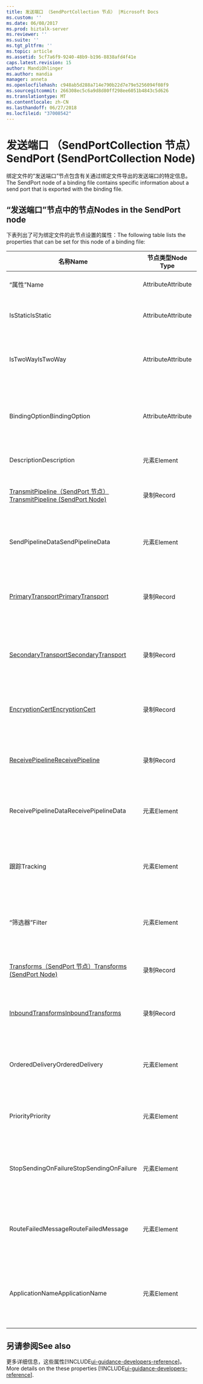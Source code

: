 ```yaml
---
title: 发送端口 （SendPortCollection 节点） |Microsoft Docs
ms.custom: ''
ms.date: 06/08/2017
ms.prod: biztalk-server
ms.reviewer: ''
ms.suite: ''
ms.tgt_pltfrm: ''
ms.topic: article
ms.assetid: 5cf7a6f9-9240-48b9-b196-8838afd4f41e
caps.latest.revision: 15
author: MandiOhlinger
ms.author: mandia
manager: anneta
ms.openlocfilehash: c948ab5d288a714e790b22d7e79e5256094f08f9
ms.sourcegitcommit: 266308ec5c6a9d8d80ff298ee6051b4843c5d626
ms.translationtype: MT
ms.contentlocale: zh-CN
ms.lasthandoff: 06/27/2018
ms.locfileid: "37008542"
---
```

# <a name="sendport-sendportcollection-node"></a><span data-ttu-id="c0af8-102">发送端口 （SendPortCollection 节点）</span><span class="sxs-lookup"><span data-stu-id="c0af8-102">SendPort (SendPortCollection Node)</span></span>
<span data-ttu-id="c0af8-103">绑定文件的“发送端口”节点包含有关通过绑定文件导出的发送端口的特定信息。</span><span class="sxs-lookup"><span data-stu-id="c0af8-103">The SendPort node of a binding file contains specific information about a send port that is exported with the binding file.</span></span>  

## <a name="nodes-in-the-sendport-node"></a><span data-ttu-id="c0af8-104">“发送端口”节点中的节点</span><span class="sxs-lookup"><span data-stu-id="c0af8-104">Nodes in the SendPort node</span></span>  
 <span data-ttu-id="c0af8-105">下表列出了可为绑定文件的此节点设置的属性：</span><span class="sxs-lookup"><span data-stu-id="c0af8-105">The following table lists the properties that can be set for this node of a binding file:</span></span>  


|                                   <span data-ttu-id="c0af8-106">**名称**</span><span class="sxs-lookup"><span data-stu-id="c0af8-106">**Name**</span></span>                                    | <span data-ttu-id="c0af8-107">**节点类型**</span><span class="sxs-lookup"><span data-stu-id="c0af8-107">**Node Type**</span></span> |         <span data-ttu-id="c0af8-108">**数据类型**</span><span class="sxs-lookup"><span data-stu-id="c0af8-108">**Data Type**</span></span>          |                                       <span data-ttu-id="c0af8-109">**Description**</span><span class="sxs-lookup"><span data-stu-id="c0af8-109">**Description**</span></span>                                        | <span data-ttu-id="c0af8-110">**限制**</span><span class="sxs-lookup"><span data-stu-id="c0af8-110">**Restrictions**</span></span> |                                                                                            <span data-ttu-id="c0af8-111">**注释**</span><span class="sxs-lookup"><span data-stu-id="c0af8-111">**Comments**</span></span>                                                                                             |
|-------------------------------------------------------------------------------|---------------|--------------------------------|----------------------------------------------------------------------------------------------|------------------|-----------------------------------------------------------------------------------------------------------------------------------------------------------------------------------------------------|
|                                     <span data-ttu-id="c0af8-112">“属性”</span><span class="sxs-lookup"><span data-stu-id="c0af8-112">Name</span></span>                                      |   <span data-ttu-id="c0af8-113">Attribute</span><span class="sxs-lookup"><span data-stu-id="c0af8-113">Attribute</span></span>   |           <span data-ttu-id="c0af8-114">xs:string</span><span class="sxs-lookup"><span data-stu-id="c0af8-114">xs:string</span></span>            |                             <span data-ttu-id="c0af8-115">指定发送端口的名称。</span><span class="sxs-lookup"><span data-stu-id="c0af8-115">Specifies the name of the send port.</span></span>                             |   <span data-ttu-id="c0af8-116">可选</span><span class="sxs-lookup"><span data-stu-id="c0af8-116">Not required</span></span>   |                                                                                        <span data-ttu-id="c0af8-117">默认值：空</span><span class="sxs-lookup"><span data-stu-id="c0af8-117">Default value: empty</span></span>                                                                                         |
|                                   <span data-ttu-id="c0af8-118">IsStatic</span><span class="sxs-lookup"><span data-stu-id="c0af8-118">IsStatic</span></span>                                    |   <span data-ttu-id="c0af8-119">Attribute</span><span class="sxs-lookup"><span data-stu-id="c0af8-119">Attribute</span></span>   |           <span data-ttu-id="c0af8-120">xs:boolean</span><span class="sxs-lookup"><span data-stu-id="c0af8-120">xs:boolean</span></span>           |                    <span data-ttu-id="c0af8-121">指定发送端口是静态的还是动态的。</span><span class="sxs-lookup"><span data-stu-id="c0af8-121">Specifies whether the send port is static or dynamic.</span></span>                     |     <span data-ttu-id="c0af8-122">Required</span><span class="sxs-lookup"><span data-stu-id="c0af8-122">Required</span></span>     |                                                                                         <span data-ttu-id="c0af8-123">默认值：无</span><span class="sxs-lookup"><span data-stu-id="c0af8-123">Default value: none</span></span>                                                                                         |
|                                   <span data-ttu-id="c0af8-124">IsTwoWay</span><span class="sxs-lookup"><span data-stu-id="c0af8-124">IsTwoWay</span></span>                                    |   <span data-ttu-id="c0af8-125">Attribute</span><span class="sxs-lookup"><span data-stu-id="c0af8-125">Attribute</span></span>   |           <span data-ttu-id="c0af8-126">xs:boolean</span><span class="sxs-lookup"><span data-stu-id="c0af8-126">xs:boolean</span></span>           |         <span data-ttu-id="c0af8-127">指定发送端口是单向的还是要求-响应的（双向的）。</span><span class="sxs-lookup"><span data-stu-id="c0af8-127">Specifies whether the send port is one way or is solicit-response (two way).</span></span>         |     <span data-ttu-id="c0af8-128">Required</span><span class="sxs-lookup"><span data-stu-id="c0af8-128">Required</span></span>     |                                               <span data-ttu-id="c0af8-129">默认值：无</span><span class="sxs-lookup"><span data-stu-id="c0af8-129">Default value: none</span></span><br /><br /> <span data-ttu-id="c0af8-130">可能的值位于**MSBTS_SendPort.IsTwoWay 属性 (WMI)**。</span><span class="sxs-lookup"><span data-stu-id="c0af8-130">Possible values are in the **MSBTS_SendPort.IsTwoWay Property (WMI)**.</span></span>                                                |
|                                 <span data-ttu-id="c0af8-131">BindingOption</span><span class="sxs-lookup"><span data-stu-id="c0af8-131">BindingOption</span></span>                                 |   <span data-ttu-id="c0af8-132">Attribute</span><span class="sxs-lookup"><span data-stu-id="c0af8-132">Attribute</span></span>   |             <span data-ttu-id="c0af8-133">xs:int</span><span class="sxs-lookup"><span data-stu-id="c0af8-133">xs:int</span></span>             |                  <span data-ttu-id="c0af8-134">指定业务流程端口的绑定类型。</span><span class="sxs-lookup"><span data-stu-id="c0af8-134">Specifies the type of binding for the orchestration port.</span></span>                   |     <span data-ttu-id="c0af8-135">Required</span><span class="sxs-lookup"><span data-stu-id="c0af8-135">Required</span></span>     |                                        <span data-ttu-id="c0af8-136">默认值：无</span><span class="sxs-lookup"><span data-stu-id="c0af8-136">Default value: none</span></span><br /><br /> <span data-ttu-id="c0af8-137">可能的值位于**Microsoft.BizTalk.ExplorerOM.BindingType**枚举。</span><span class="sxs-lookup"><span data-stu-id="c0af8-137">Possible values are in the  **Microsoft.BizTalk.ExplorerOM.BindingType** enumeration.</span></span>                                        |
|                                  <span data-ttu-id="c0af8-138">Description</span><span class="sxs-lookup"><span data-stu-id="c0af8-138">Description</span></span>                                  |    <span data-ttu-id="c0af8-139">元素</span><span class="sxs-lookup"><span data-stu-id="c0af8-139">Element</span></span>    |           <span data-ttu-id="c0af8-140">xs:string</span><span class="sxs-lookup"><span data-stu-id="c0af8-140">xs:string</span></span>            |                          <span data-ttu-id="c0af8-141">指定发送端口的说明。</span><span class="sxs-lookup"><span data-stu-id="c0af8-141">Specifies a description for the send port.</span></span>                          |     <span data-ttu-id="c0af8-142">Required</span><span class="sxs-lookup"><span data-stu-id="c0af8-142">Required</span></span>     |                                                                                        <span data-ttu-id="c0af8-143">默认值：空</span><span class="sxs-lookup"><span data-stu-id="c0af8-143">Default value: empty</span></span>                                                                                         |
| [<span data-ttu-id="c0af8-144">TransmitPipeline（SendPort 节点）</span><span class="sxs-lookup"><span data-stu-id="c0af8-144">TransmitPipeline (SendPort Node)</span></span>](../core/transmitpipeline-sendport-node.md) |    <span data-ttu-id="c0af8-145">录制</span><span class="sxs-lookup"><span data-stu-id="c0af8-145">Record</span></span>     |   <span data-ttu-id="c0af8-146">PipelineRef (ComplexType)</span><span class="sxs-lookup"><span data-stu-id="c0af8-146">PipelineRef (ComplexType)</span></span>    |                  <span data-ttu-id="c0af8-147">指定与发送端口关联的发送管道。</span><span class="sxs-lookup"><span data-stu-id="c0af8-147">Specifies the send pipeline associated with the send port.</span></span>                  |   <span data-ttu-id="c0af8-148">可选</span><span class="sxs-lookup"><span data-stu-id="c0af8-148">Not required</span></span>   |                                                                                         <span data-ttu-id="c0af8-149">默认值：无</span><span class="sxs-lookup"><span data-stu-id="c0af8-149">Default value: none</span></span>                                                                                         |
|                               <span data-ttu-id="c0af8-150">SendPipelineData</span><span class="sxs-lookup"><span data-stu-id="c0af8-150">SendPipelineData</span></span>                                |    <span data-ttu-id="c0af8-151">元素</span><span class="sxs-lookup"><span data-stu-id="c0af8-151">Element</span></span>    |           <span data-ttu-id="c0af8-152">xs:string</span><span class="sxs-lookup"><span data-stu-id="c0af8-152">xs:string</span></span>            |  <span data-ttu-id="c0af8-153">指定特定于此管道使用实例的自定义配置。</span><span class="sxs-lookup"><span data-stu-id="c0af8-153">Specifies the custom configuration specific to this instance of the usage of the pipeline.</span></span>  |   <span data-ttu-id="c0af8-154">可选</span><span class="sxs-lookup"><span data-stu-id="c0af8-154">Not required</span></span>   |                                                                                        <span data-ttu-id="c0af8-155">默认值： 空。</span><span class="sxs-lookup"><span data-stu-id="c0af8-155">Default value: empty.</span></span>                                                                                        |
|         [<span data-ttu-id="c0af8-156">PrimaryTransport</span><span class="sxs-lookup"><span data-stu-id="c0af8-156">PrimaryTransport</span></span>](../core/primarytransport-sendport-node.md)         |    <span data-ttu-id="c0af8-157">录制</span><span class="sxs-lookup"><span data-stu-id="c0af8-157">Record</span></span>     |  <span data-ttu-id="c0af8-158">TransportInfo (ComplexType)</span><span class="sxs-lookup"><span data-stu-id="c0af8-158">TransportInfo (ComplexType)</span></span>   |  <span data-ttu-id="c0af8-159">指定有关发送端口配置使用的主传输的信息。</span><span class="sxs-lookup"><span data-stu-id="c0af8-159">Specifies information about the primary transport that the send port is configured to use.</span></span>  |   <span data-ttu-id="c0af8-160">可选</span><span class="sxs-lookup"><span data-stu-id="c0af8-160">Not required</span></span>   |                                                                                         <span data-ttu-id="c0af8-161">默认值：无</span><span class="sxs-lookup"><span data-stu-id="c0af8-161">Default value: none</span></span>                                                                                         |
|       [<span data-ttu-id="c0af8-162">SecondaryTransport</span><span class="sxs-lookup"><span data-stu-id="c0af8-162">SecondaryTransport</span></span>](../core/secondarytransport-sendport-node.md)       |    <span data-ttu-id="c0af8-163">录制</span><span class="sxs-lookup"><span data-stu-id="c0af8-163">Record</span></span>     |  <span data-ttu-id="c0af8-164">TransportInfo (ComplexType)</span><span class="sxs-lookup"><span data-stu-id="c0af8-164">TransportInfo (ComplexType)</span></span>   | <span data-ttu-id="c0af8-165">指定有关发送端口配置使用的辅助传输的信息。</span><span class="sxs-lookup"><span data-stu-id="c0af8-165">Specifies information about the secondary transport that the send port is configured to use.</span></span> |   <span data-ttu-id="c0af8-166">可选</span><span class="sxs-lookup"><span data-stu-id="c0af8-166">Not required</span></span>   |                                                                                         <span data-ttu-id="c0af8-167">默认值：无</span><span class="sxs-lookup"><span data-stu-id="c0af8-167">Default value: none</span></span>                                                                                         |
|           [<span data-ttu-id="c0af8-168">EncryptionCert</span><span class="sxs-lookup"><span data-stu-id="c0af8-168">EncryptionCert</span></span>](../core/encryptioncert-sendport-node.md)           |    <span data-ttu-id="c0af8-169">录制</span><span class="sxs-lookup"><span data-stu-id="c0af8-169">Record</span></span>     | <span data-ttu-id="c0af8-170">CertificateInfo (ComplexType)</span><span class="sxs-lookup"><span data-stu-id="c0af8-170">CertificateInfo (ComplexType)</span></span>  |       <span data-ttu-id="c0af8-171">指定有关用于发送端口的加密证书的信息。</span><span class="sxs-lookup"><span data-stu-id="c0af8-171">Specifies information about the encryption certificate used with the send port.</span></span>        |   <span data-ttu-id="c0af8-172">可选</span><span class="sxs-lookup"><span data-stu-id="c0af8-172">Not required</span></span>   |                                                                                         <span data-ttu-id="c0af8-173">默认值：无</span><span class="sxs-lookup"><span data-stu-id="c0af8-173">Default value: none</span></span>                                                                                         |
|          [<span data-ttu-id="c0af8-174">ReceivePipeline</span><span class="sxs-lookup"><span data-stu-id="c0af8-174">ReceivePipeline</span></span>](../core/receivepipeline-sendport-node.md)          |    <span data-ttu-id="c0af8-175">录制</span><span class="sxs-lookup"><span data-stu-id="c0af8-175">Record</span></span>     |   <span data-ttu-id="c0af8-176">PipelineRef (ComplexType)</span><span class="sxs-lookup"><span data-stu-id="c0af8-176">PipelineRef (ComplexType)</span></span>    |          <span data-ttu-id="c0af8-177">指定有关用于发送端口的所有接收管道的信息。</span><span class="sxs-lookup"><span data-stu-id="c0af8-177">Specifies information about any receive pipelines used with the send port.</span></span>          |   <span data-ttu-id="c0af8-178">可选</span><span class="sxs-lookup"><span data-stu-id="c0af8-178">Not required</span></span>   |                                                                                         <span data-ttu-id="c0af8-179">默认值：无</span><span class="sxs-lookup"><span data-stu-id="c0af8-179">Default value: none</span></span>                                                                                         |
|                              <span data-ttu-id="c0af8-180">ReceivePipelineData</span><span class="sxs-lookup"><span data-stu-id="c0af8-180">ReceivePipelineData</span></span>                              |    <span data-ttu-id="c0af8-181">元素</span><span class="sxs-lookup"><span data-stu-id="c0af8-181">Element</span></span>    |           <span data-ttu-id="c0af8-182">xs:string</span><span class="sxs-lookup"><span data-stu-id="c0af8-182">xs:string</span></span>            |  <span data-ttu-id="c0af8-183">指定特定于此管道使用实例的自定义配置。</span><span class="sxs-lookup"><span data-stu-id="c0af8-183">Specifies the custom configuration specific to this instance of the usage of the pipeline.</span></span>  |     <span data-ttu-id="c0af8-184">Required</span><span class="sxs-lookup"><span data-stu-id="c0af8-184">Required</span></span>     |                                                                                        <span data-ttu-id="c0af8-185">默认值：空</span><span class="sxs-lookup"><span data-stu-id="c0af8-185">Default value: empty</span></span>                                                                                         |
|                                   <span data-ttu-id="c0af8-186">跟踪</span><span class="sxs-lookup"><span data-stu-id="c0af8-186">Tracking</span></span>                                    |    <span data-ttu-id="c0af8-187">元素</span><span class="sxs-lookup"><span data-stu-id="c0af8-187">Element</span></span>    |             <span data-ttu-id="c0af8-188">xs:int</span><span class="sxs-lookup"><span data-stu-id="c0af8-188">xs:int</span></span>             |                  <span data-ttu-id="c0af8-189">指定发送端口的文档跟踪级别。</span><span class="sxs-lookup"><span data-stu-id="c0af8-189">Specifies the level of document tracking for the send port</span></span>                  |     <span data-ttu-id="c0af8-190">Required</span><span class="sxs-lookup"><span data-stu-id="c0af8-190">Required</span></span>     |                                       <span data-ttu-id="c0af8-191">默认值：无</span><span class="sxs-lookup"><span data-stu-id="c0af8-191">Default value: none</span></span><br /><br /> <span data-ttu-id="c0af8-192">可能的值位于**Microsoft.BizTalk.ExplorerOM.TrackingTypes**枚举。</span><span class="sxs-lookup"><span data-stu-id="c0af8-192">Possible values are in the  **Microsoft.BizTalk.ExplorerOM.TrackingTypes** enumeration.</span></span>                                       |
|                                    <span data-ttu-id="c0af8-193">“筛选器”</span><span class="sxs-lookup"><span data-stu-id="c0af8-193">Filter</span></span>                                     |    <span data-ttu-id="c0af8-194">元素</span><span class="sxs-lookup"><span data-stu-id="c0af8-194">Element</span></span>    |           <span data-ttu-id="c0af8-195">xs:string</span><span class="sxs-lookup"><span data-stu-id="c0af8-195">xs:string</span></span>            |         <span data-ttu-id="c0af8-196">指定此发送端口中使用的可选筛选器表达式的名称。</span><span class="sxs-lookup"><span data-stu-id="c0af8-196">Specifies the name of the optional filter expression used on this send port.</span></span>         |     <span data-ttu-id="c0af8-197">Required</span><span class="sxs-lookup"><span data-stu-id="c0af8-197">Required</span></span>     |                                                <span data-ttu-id="c0af8-198">默认值：空</span><span class="sxs-lookup"><span data-stu-id="c0af8-198">Default value: empty</span></span><br /><br /> <span data-ttu-id="c0af8-199">在可能的值为**MSBTS_SendPort.Filter 属性 (WMI)**</span><span class="sxs-lookup"><span data-stu-id="c0af8-199">Possible values are in the **MSBTS_SendPort.Filter Property (WMI)**</span></span>                                                 |
|       [<span data-ttu-id="c0af8-200">Transforms（SendPort 节点）</span><span class="sxs-lookup"><span data-stu-id="c0af8-200">Transforms (SendPort Node)</span></span>](../core/transforms-sendport-node.md)       |    <span data-ttu-id="c0af8-201">录制</span><span class="sxs-lookup"><span data-stu-id="c0af8-201">Record</span></span>     | <span data-ttu-id="c0af8-202">ArrayOfTransform (ComplexType)</span><span class="sxs-lookup"><span data-stu-id="c0af8-202">ArrayOfTransform (ComplexType)</span></span> |           <span data-ttu-id="c0af8-203">指定单向发送端口出站转换的集合。</span><span class="sxs-lookup"><span data-stu-id="c0af8-203">Specifies the collection of outbound transforms of a one way send port.</span></span>            |   <span data-ttu-id="c0af8-204">可选</span><span class="sxs-lookup"><span data-stu-id="c0af8-204">Not required</span></span>   |                                                                                         <span data-ttu-id="c0af8-205">默认值：无</span><span class="sxs-lookup"><span data-stu-id="c0af8-205">Default value: none</span></span>                                                                                         |
|        [<span data-ttu-id="c0af8-206">InboundTransforms</span><span class="sxs-lookup"><span data-stu-id="c0af8-206">InboundTransforms</span></span>](../core/inboundtransforms-sendport-node.md)        |    <span data-ttu-id="c0af8-207">录制</span><span class="sxs-lookup"><span data-stu-id="c0af8-207">Record</span></span>     | <span data-ttu-id="c0af8-208">ArrayOfTransform (ComplexType)</span><span class="sxs-lookup"><span data-stu-id="c0af8-208">ArrayOfTransform (ComplexType)</span></span> |            <span data-ttu-id="c0af8-209">指定双向发送端口入站转换的集合。</span><span class="sxs-lookup"><span data-stu-id="c0af8-209">Specifies the collection of inbound transforms of a two-way send port.</span></span>            |   <span data-ttu-id="c0af8-210">可选</span><span class="sxs-lookup"><span data-stu-id="c0af8-210">Not required</span></span>   |                                                                                         <span data-ttu-id="c0af8-211">默认值：无</span><span class="sxs-lookup"><span data-stu-id="c0af8-211">Default value: none</span></span>                                                                                         |
|                                <span data-ttu-id="c0af8-212">OrderedDelivery</span><span class="sxs-lookup"><span data-stu-id="c0af8-212">OrderedDelivery</span></span>                                |    <span data-ttu-id="c0af8-213">元素</span><span class="sxs-lookup"><span data-stu-id="c0af8-213">Element</span></span>    |           <span data-ttu-id="c0af8-214">xs:boolean</span><span class="sxs-lookup"><span data-stu-id="c0af8-214">xs:boolean</span></span>           |           <span data-ttu-id="c0af8-215">指定发送端口是否按序传送消息。</span><span class="sxs-lookup"><span data-stu-id="c0af8-215">Specifies whether or not the send port orders the delivery of messages.</span></span>            |     <span data-ttu-id="c0af8-216">Required</span><span class="sxs-lookup"><span data-stu-id="c0af8-216">Required</span></span>     |                                            <span data-ttu-id="c0af8-217">默认值：无</span><span class="sxs-lookup"><span data-stu-id="c0af8-217">Default value: none</span></span><br /><br /> <span data-ttu-id="c0af8-218">在可能的值为**MSBTS_SendPort.OrderedDelivery 属性 (WMI)**</span><span class="sxs-lookup"><span data-stu-id="c0af8-218">Possible values are  in the **MSBTS_SendPort.OrderedDelivery Property (WMI)**</span></span>                                            |
|                                   <span data-ttu-id="c0af8-219">Priority</span><span class="sxs-lookup"><span data-stu-id="c0af8-219">Priority</span></span>                                    |    <span data-ttu-id="c0af8-220">元素</span><span class="sxs-lookup"><span data-stu-id="c0af8-220">Element</span></span>    |             <span data-ttu-id="c0af8-221">xs:int</span><span class="sxs-lookup"><span data-stu-id="c0af8-221">xs:int</span></span>             |                           <span data-ttu-id="c0af8-222">指定发送端口的优先级。</span><span class="sxs-lookup"><span data-stu-id="c0af8-222">Specifies the priority of the send port.</span></span>                           |     <span data-ttu-id="c0af8-223">Required</span><span class="sxs-lookup"><span data-stu-id="c0af8-223">Required</span></span>     |                                                 <span data-ttu-id="c0af8-224">默认值： 5</span><span class="sxs-lookup"><span data-stu-id="c0af8-224">Default value: 5</span></span><br /><br /> <span data-ttu-id="c0af8-225">在可能的值为**MSBTS_SendPort.Priority 属性 (WMI)**</span><span class="sxs-lookup"><span data-stu-id="c0af8-225">Possible values are in the **MSBTS_SendPort.Priority Property (WMI)**</span></span>                                                  |
|                             <span data-ttu-id="c0af8-226">StopSendingOnFailure</span><span class="sxs-lookup"><span data-stu-id="c0af8-226">StopSendingOnFailure</span></span>                              |    <span data-ttu-id="c0af8-227">元素</span><span class="sxs-lookup"><span data-stu-id="c0af8-227">Element</span></span>    |           <span data-ttu-id="c0af8-228">xs:boolean</span><span class="sxs-lookup"><span data-stu-id="c0af8-228">xs:boolean</span></span>           |         <span data-ttu-id="c0af8-229">指定发送端口在发送失败时是否停止发送消息。</span><span class="sxs-lookup"><span data-stu-id="c0af8-229">Specifies whether or not the send port stops sending messages on a failure.</span></span>          |     <span data-ttu-id="c0af8-230">Required</span><span class="sxs-lookup"><span data-stu-id="c0af8-230">Required</span></span>     |                                          <span data-ttu-id="c0af8-231">默认值：无</span><span class="sxs-lookup"><span data-stu-id="c0af8-231">Default value: none</span></span><br /><br /> <span data-ttu-id="c0af8-232">在可能的值为**MSBTS_SendPort.StopSendingOnFailure 属性 (WMI)**</span><span class="sxs-lookup"><span data-stu-id="c0af8-232">Possible values are in the **MSBTS_SendPort.StopSendingOnFailure Property (WMI)**</span></span>                                          |
|                              <span data-ttu-id="c0af8-233">RouteFailedMessage</span><span class="sxs-lookup"><span data-stu-id="c0af8-233">RouteFailedMessage</span></span>                               |    <span data-ttu-id="c0af8-234">元素</span><span class="sxs-lookup"><span data-stu-id="c0af8-234">Element</span></span>    |           <span data-ttu-id="c0af8-235">xs:boolean</span><span class="sxs-lookup"><span data-stu-id="c0af8-235">xs:boolean</span></span>           |      <span data-ttu-id="c0af8-236">指定是否将失败的消息路由到失败消息订户。</span><span class="sxs-lookup"><span data-stu-id="c0af8-236">Specifies whether or not failed messages are routed to failed message subscribers.</span></span>      |     <span data-ttu-id="c0af8-237">Required</span><span class="sxs-lookup"><span data-stu-id="c0af8-237">Required</span></span>     |                                           <span data-ttu-id="c0af8-238">默认值：无</span><span class="sxs-lookup"><span data-stu-id="c0af8-238">Default value: none</span></span><br /><br /> <span data-ttu-id="c0af8-239">在可能的值为**MSBTS_SendPort.RouteFailedMessage 属性 (WMI)**</span><span class="sxs-lookup"><span data-stu-id="c0af8-239">Possible values are in the **MSBTS_SendPort.RouteFailedMessage Property (WMI)**</span></span>                                           |
|                                <span data-ttu-id="c0af8-240">ApplicationName</span><span class="sxs-lookup"><span data-stu-id="c0af8-240">ApplicationName</span></span>                                |    <span data-ttu-id="c0af8-241">元素</span><span class="sxs-lookup"><span data-stu-id="c0af8-241">Element</span></span>    |           <span data-ttu-id="c0af8-242">xs:string</span><span class="sxs-lookup"><span data-stu-id="c0af8-242">xs:string</span></span>            |             <span data-ttu-id="c0af8-243">指定与发送端口关联的应用程序的名称。</span><span class="sxs-lookup"><span data-stu-id="c0af8-243">Specifies the name of the application associated with the send port.</span></span>             |     <span data-ttu-id="c0af8-244">Required</span><span class="sxs-lookup"><span data-stu-id="c0af8-244">Required</span></span>     | <span data-ttu-id="c0af8-245">默认值：空</span><span class="sxs-lookup"><span data-stu-id="c0af8-245">Default value: empty</span></span><br /><br /> <span data-ttu-id="c0af8-246">可能的值位于**ISSOMapping.ApplicationName 属性** [!INCLUDE[ui-guidance-developers-reference](../includes/ui-guidance-developers-reference.md)]。</span><span class="sxs-lookup"><span data-stu-id="c0af8-246">Possible values are in the **ISSOMapping.ApplicationName Property** [!INCLUDE[ui-guidance-developers-reference](../includes/ui-guidance-developers-reference.md)].</span></span> |

## <a name="see-also"></a><span data-ttu-id="c0af8-247">另请参阅</span><span class="sxs-lookup"><span data-stu-id="c0af8-247">See also</span></span>
<span data-ttu-id="c0af8-248">更多详细信息，这些属性[!INCLUDE[ui-guidance-developers-reference](../includes/ui-guidance-developers-reference.md)]。</span><span class="sxs-lookup"><span data-stu-id="c0af8-248">More details on the these properties [!INCLUDE[ui-guidance-developers-reference](../includes/ui-guidance-developers-reference.md)].</span></span>
